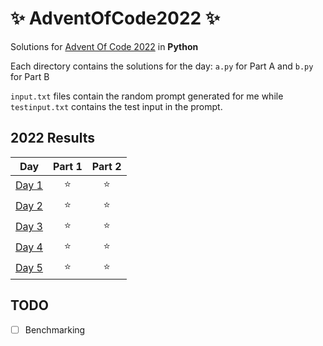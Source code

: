 # :sparkles: AdventOfCode2022 :sparkles: 

Solutions for [Advent Of Code 2022](http://adventofcode.com/2022) in **Python**

Each directory contains the solutions for the day: `a.py` for Part A and `b.py` for Part B

`input.txt` files contain the random prompt generated for me while `testinput.txt` contains the test input in the prompt.

## 2022 Results

| Day | Part 1 | Part 2 |
| :---: | :---: | :---: |
| [Day 1](https://adventofcode.com/2022/day/1) | ⭐ | ⭐ |
| [Day 2](https://adventofcode.com/2022/day/2) | ⭐ | ⭐ |
| [Day 3](https://adventofcode.com/2022/day/3) | ⭐ | ⭐ |
| [Day 4](https://adventofcode.com/2022/day/4) | ⭐ | ⭐ |
| [Day 5](https://adventofcode.com/2022/day/5) | ⭐ | ⭐ |



## TODO

- [ ] Benchmarking
